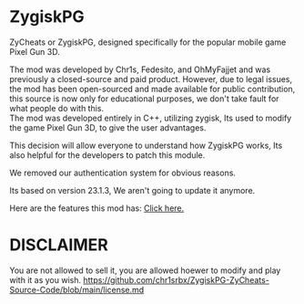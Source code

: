 # ZygiskPG
ZyCheats or ZygiskPG, designed specifically for the popular mobile game Pixel Gun 3D. 

The mod was developed by Chr1s, Fedesito, and OhMyFajjet and was previously a closed-source and paid product. 
However, due to legal issues, the mod has been open-sourced and made available for public contribution, this source is now only for educational purposes, we don't take fault for what people do with this.  
The mod was developed entirely in C++, utilizing zygisk, Its used to modify the game Pixel Gun 3D, to give the user advantages.  

This decision will allow everyone to understand how ZygiskPG works, Its also helpful for the developers to patch this module.  

We removed our authentication system for obvious reasons.

Its based on version 23.1.3, We aren't going to update it anymore.

Here are the features this mod has:  <a href="https://github.com/chr1srbx/ZygiskPG-ZyCheats-Source-Code/blob/main/Features.txt" target="_blank">Click here.</a>

# DISCLAIMER

You are not allowed to sell it, you are allowed hoewer to modify and play with it as you wish. https://github.com/chr1srbx/ZygiskPG-ZyCheats-Source-Code/blob/main/license.md
